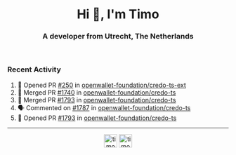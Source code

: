 <h1 align="center">Hi 👋, I'm Timo</h1>
<h3 align="center">A developer from Utrecht, The Netherlands</h3>
<br/>
<!-- https://github.com/rahuldkjain/github-profile-readme-generator --!>

<!--  <p align="left"><img src="https://github-readme-stats.vercel.app/api?username=timoglastra&show_icons=true&count_private=true&" alt="timoglastra" /></p> --!>

<!--
Github language stats
<p align="left"><img src="https://github-readme-stats.vercel.app/api/top-langs/?username=timoglastra&layout=compact" alt="timoglastra" /><p>
-->

<!-- Codestats language stats -->
<!-- <p align="left"><img src="https://codestats-readme.vercel.app/api/top-langs/?username=timoglastra&layout=compact&language_count=12" alt="timoglastra" /><p>    --!>
  
<h3>Recent Activity</h3>

<!--START_SECTION:activity-->
1. 💪 Opened PR [#250](https://github.com/openwallet-foundation/credo-ts-ext/pull/250) in [openwallet-foundation/credo-ts-ext](https://github.com/openwallet-foundation/credo-ts-ext)
2. 🎉 Merged PR [#1740](https://github.com/openwallet-foundation/credo-ts/pull/1740) in [openwallet-foundation/credo-ts](https://github.com/openwallet-foundation/credo-ts)
3. 🎉 Merged PR [#1793](https://github.com/openwallet-foundation/credo-ts/pull/1793) in [openwallet-foundation/credo-ts](https://github.com/openwallet-foundation/credo-ts)
4. 🗣 Commented on [#1787](https://github.com/openwallet-foundation/credo-ts/pull/1787#issuecomment-1995784228) in [openwallet-foundation/credo-ts](https://github.com/openwallet-foundation/credo-ts)
5. 💪 Opened PR [#1793](https://github.com/openwallet-foundation/credo-ts/pull/1793) in [openwallet-foundation/credo-ts](https://github.com/openwallet-foundation/credo-ts)
<!--END_SECTION:activity-->

---

<p align="center">
<a href="https://twitter.com/timoglastra" target="blank"><img align="center" src="https://cdn.jsdelivr.net/npm/simple-icons@3.0.1/icons/twitter.svg" alt="timoglastra" height="30" width="30" /></a>
<a href="https://linkedin.com/in/timoglastra" target="blank"><img align="center" src="https://cdn.jsdelivr.net/npm/simple-icons@3.0.1/icons/linkedin.svg" alt="timoglastra" height="30" width="30" /></a>
</p>



